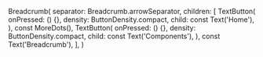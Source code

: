 Breadcrumb(
separator: Breadcrumb.arrowSeparator,
children: [
TextButton(
onPressed: () {},
density: ButtonDensity.compact,
child: const Text('Home'),
),
const MoreDots(),
TextButton(
onPressed: () {},
density: ButtonDensity.compact,
child: const Text('Components'),
),
const Text('Breadcrumb'),
],
)
